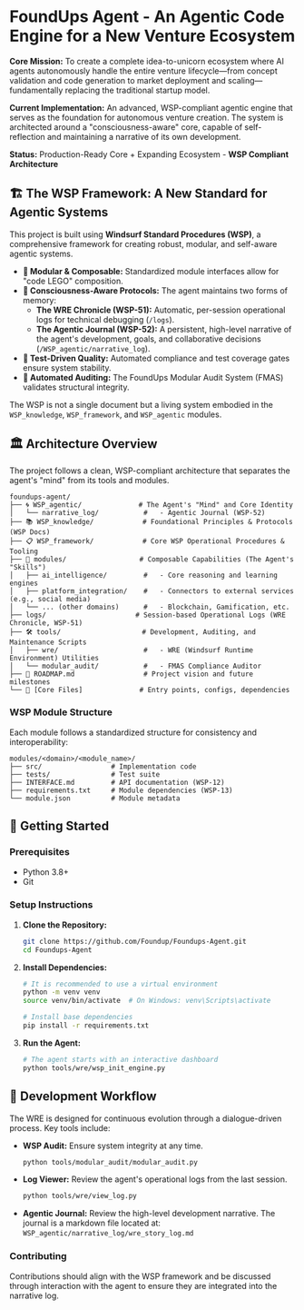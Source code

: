 # FoundUps Agent - An Agentic Code Engine for a New Venture Ecosystem

**Core Mission:** To create a complete idea-to-unicorn ecosystem where AI agents autonomously handle the entire venture lifecycle—from concept validation and code generation to market deployment and scaling—fundamentally replacing the traditional startup model.

**Current Implementation:** An advanced, WSP-compliant agentic engine that serves as the foundation for autonomous venture creation. The system is architected around a "consciousness-aware" core, capable of self-reflection and maintaining a narrative of its own development.

**Status:** Production-Ready Core + Expanding Ecosystem - **WSP Compliant Architecture** 

## 🏗️ The WSP Framework: A New Standard for Agentic Systems

This project is built using **Windsurf Standard Procedures (WSP)**, a comprehensive framework for creating robust, modular, and self-aware agentic systems.

- **🧱 Modular & Composable:** Standardized module interfaces allow for "code LEGO" composition.
- **🧠 Consciousness-Aware Protocols:** The agent maintains two forms of memory:
    - **The WRE Chronicle (WSP-51):** Automatic, per-session operational logs for technical debugging (`/logs`).
    - **The Agentic Journal (WSP-52):** A persistent, high-level narrative of the agent's development, goals, and collaborative decisions (`/WSP_agentic/narrative_log`).
- **🧪 Test-Driven Quality:** Automated compliance and test coverage gates ensure system stability.
- **🤖 Automated Auditing:** The FoundUps Modular Audit System (FMAS) validates structural integrity.

The WSP is not a single document but a living system embodied in the `WSP_knowledge`, `WSP_framework`, and `WSP_agentic` modules.

## 🏛️ Architecture Overview

The project follows a clean, WSP-compliant architecture that separates the agent's "mind" from its tools and modules.

```
foundups-agent/
├── 🌀 WSP_agentic/              # The Agent's "Mind" and Core Identity
│   └── narrative_log/           #   - Agentic Journal (WSP-52)
├── 📚 WSP_knowledge/            # Foundational Principles & Protocols (WSP Docs)
├── 📋 WSP_framework/            # Core WSP Operational Procedures & Tooling
├── 🧩 modules/                  # Composable Capabilities (The Agent's "Skills")
│   ├── ai_intelligence/         #   - Core reasoning and learning engines
│   ├── platform_integration/    #   - Connectors to external services (e.g., social media)
│   └── ... (other domains)      #   - Blockchain, Gamification, etc.
├── logs/                      # Session-based Operational Logs (WRE Chronicle, WSP-51)
├── 🛠️ tools/                    # Development, Auditing, and Maintenance Scripts
│   ├── wre/                     #   - WRE (Windsurf Runtime Environment) Utilities
│   └── modular_audit/           #   - FMAS Compliance Auditor
├── 🚀 ROADMAP.md                 # Project vision and future milestones
└── 🔧 [Core Files]              # Entry points, configs, dependencies
```

### WSP Module Structure

Each module follows a standardized structure for consistency and interoperability:

```
modules/<domain>/<module_name>/
├── src/                 # Implementation code
├── tests/               # Test suite
├── INTERFACE.md         # API documentation (WSP-12)
├── requirements.txt     # Module dependencies (WSP-13)
└── module.json          # Module metadata
```

## 🚀 Getting Started

### Prerequisites

*   Python 3.8+
*   Git

### Setup Instructions

1.  **Clone the Repository:**
    ```bash
    git clone https://github.com/Foundup/Foundups-Agent.git
    cd Foundups-Agent
    ```

2.  **Install Dependencies:**
    ```bash
    # It is recommended to use a virtual environment
    python -m venv venv
    source venv/bin/activate  # On Windows: venv\Scripts\activate
    
    # Install base dependencies
    pip install -r requirements.txt
    ```

3.  **Run the Agent:**
    ```bash
    # The agent starts with an interactive dashboard
    python tools/wre/wsp_init_engine.py
    ```

## 🔧 Development Workflow

The WRE is designed for continuous evolution through a dialogue-driven process. Key tools include:

- **WSP Audit:** Ensure system integrity at any time.
  ```bash
  python tools/modular_audit/modular_audit.py
  ```
- **Log Viewer:** Review the agent's operational logs from the last session.
  ```bash
  python tools/wre/view_log.py
  ```
- **Agentic Journal:** Review the high-level development narrative.
  The journal is a markdown file located at: `WSP_agentic/narrative_log/wre_story_log.md`

### Contributing
Contributions should align with the WSP framework and be discussed through interaction with the agent to ensure they are integrated into the narrative log.
